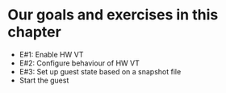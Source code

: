 # Our goals and exercises in this chapter
- E#1: Enable HW VT
- E#2: Configure behaviour of HW VT
- E#3: Set up guest state based on a snapshot file
- Start the guest

